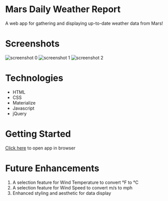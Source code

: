 # Mars Daily Weather Report

A web app for gathering and displaying up-to-date weather data from Mars!

# Screenshots

![screenshot 0](https://imgur.com/3ZclD6f/)
![screenshot 1](https://imgur.com/5lXuTCQ/)
![screenshot 2](https://imgur.com/JPm1Ov7/)

# Technologies

- HTML
- CSS
- Materialize
- Javascript
- jQuery

# Getting Started

[Click here](https://brianjkelly.github.io/mars-daily-weather-report/) to open app in browser

# Future Enhancements

1. A selection feature for Wind Temperature to convert °F to °C
2. A selection feature for Wind Speed to convert m/s to mph
3. Enhanced styling and aesthetic for data display

